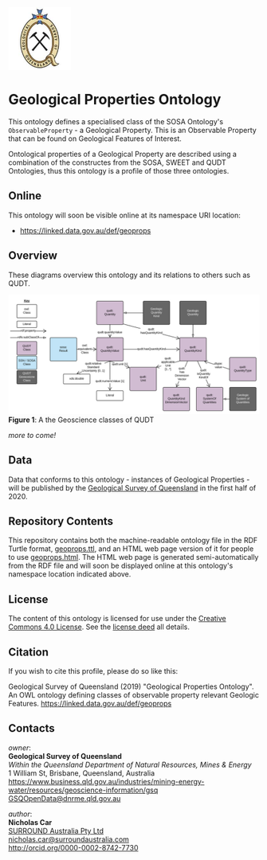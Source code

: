 <img src="style/gsq.jpg" style="width:25%" />  

# Geological Properties Ontology
This ontology defines a specialised class of the SOSA Ontology's `ObservableProperty` - a Geological Property. This is an Observable Property that can be found on Geological Features of Interest.

Ontological properties of a Geological Property are described using a combination of the constructes from the SOSA, SWEET and QUDT Ontologies, thus this ontology is a profile of those three ontologies.

## Online
This ontology will soon be visible online at its namespace URI location:

* <https://linked.data.gov.au/def/geoprops>


## Overview
These diagrams overview this ontology and its relations to others such as QUDT.

![](images/geo-qudt.svg)
**Figure 1**: A the Geoscience classes of QUDT

*more to come!*

## Data
Data that conforms to this ontology - instances of Geological Properties - will be published by the [Geological Survey of Queensland](https://linked.data.gov.au/org/gsq) in the first half of 2020.


## Repository Contents
This repository contains both the machine-readable ontology file in the RDF Turtle format, [geoprops.ttl](geoprops.ttl), and an HTML web page version of it for people to use [geoprops.html](geoprops.html). The HTML web page is generated semi-automatically from the RDF file and will soon be displayed online at this ontology's namespace location indicated above.


## License
The content of this ontology is licensed for use under the [Creative Commons 4.0 License](https://creativecommons.org/licenses/by/4.0/). See the [license deed](LICENSE) all details.


## Citation
If you wish to cite this profile, please do so like this:

Geological Survey of Queensland (2019) "Geological Properties Ontology". An OWL ontology defining classes of observable property relevant Geologic Features. https://linked.data.gov.au/def/geoprops


## Contacts
*owner*:  
**Geological Survey of Queensland**  
*Within the Queensland Department of Natural Resources, Mines & Energy*  
1 William St, Brisbane, Queensland, Australia  
<https://www.business.qld.gov.au/industries/mining-energy-water/resources/geoscience-information/gsq>  
<GSQOpenData@dnrme.qld.gov.au>  

*author*:  
**Nicholas Car**  
[SURROUND Australia Pty Ltd](https://surroundaustralia.com)  
<nicholas.car@surroundaustralia.com>  
<http://orcid.org/0000-0002-8742-7730>  
